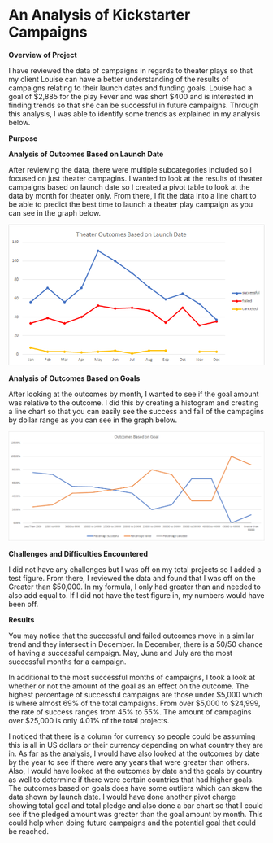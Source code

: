 
# An Analysis of Kickstarter Campaigns
 
**Overview of Project**

I have reviewed the data of campaigns in regards to theater plays so that my client Louise can have a better understanding of the results of campaigns relating to their launch dates and funding goals.  Louise had a goal of $2,885 for the play Fever and was short $400 and is interested in finding trends so that she can be successful in future campaigns.  Through this analysis, I was able to identify some trends as explained in my analysis below.

**Purpose**

**Analysis of Outcomes Based on Launch Date**

After reviewing the data, there were multiple subcategories included so I focused on just theater campagins.  I wanted to look at the results of theater campaigns based on launch date so I created a pivot table to look at the data by month for theater only.  From there, I fit the data into a line chart to be able to predict the best time to launch a theater play campaign as you can see in the graph below.

![](/Images/Theater_Outcomes_vs_Launch.png) 

**Analysis of Outcomes Based on Goals**

After looking at the outcomes by month, I wanted to see if the goal amount was relative to the outcome.  I did this by creating a histogram and creating a line chart so that you can easily see the success and fail of the campagins by dollar range as you can see in the graph below.

![](/Images/Outcomes_vs_Goals.png) 

**Challenges and Difficulties Encountered**

I did not have any challenges but I was off on my total projects so I added a test figure.  From there, I reviewed the data and found that I was off on the Greater than $50,000.  In my formula, I only had greater than and needed to also add equal to.  If I did not have the test figure in, my numbers would have been off.


**Results**

You may notice that the successful and failed outcomes move in a similar trend and they intersect in December.  In December, there is a 50/50 chance of having a successful campaign.  May, June and July are the most successful months for a campaign.

In additional to the most successful months of campaigns, I took a look at whether or not the amount of the goal as an effect on the outcome.  The highest percentage of successful campaigns are those under $5,000 which is where almost 69% of the total campaigns.  From over $5,000 to $24,999, the rate of success ranges from 45% to 55%.  The amount of campagins over $25,000 is only 4.01% of the total projects. 

I noticed that there is a column for currency so people could be assuming this is all in US dollars or their currency depending on what country they are in.  As far as the analysis, I would have also looked at the outcomes by date by the year to see if there were any years that were greater than others.  Also, I would have looked at the outcomes by date and the goals by country as well to determine if there were certain countries that had higher goals.  The outcomes based on goals does have some outliers which can skew the data shown by launch date.  I would have done another pivot charge showing total goal and total pledge and also done a bar chart so that I could see if the pledged amount was greater than the goal amount by month.  This could help when doing future campaigns and the potential goal that could be reached. 


